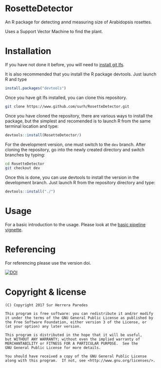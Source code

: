# RosetteDetector

An R package for detecting annd measuring size of Arabidopsis rosettes.

Uses a Support Vector Machine to find the plant.

# Installation

If you have not done it before, you will need to [install git lfs](https://help.github.com/articles/installing-git-large-file-storage/).

It is also recommended that you install the R package devtools. Just launch R and type

```r
install.packages("devtools")
```

Once you have git lfs installed, you can clone this repository.

```sh
git clone https://www.github.com/surh/RosetteDetector.git
```

Once you have cloned the repository, there are various ways to install the package, but the simplest and
recomended is to launch R from the same terminal location and type:

```r
devtools::install(RosetteDetector/)
```

For the development version, one must switch to the `dev` branch. After cloning the repository, go into
the newly created directory and switch branches by typing:

```sh
cd RosetteDetector
git checkout dev
```
Once this is done, you can use devtools to install the version in the development branch.
Just launch R from the repository directory and type:

```r
devtools::install("./")
```
# Usage

For a basic introduction to the usage. Please look at the [basic pipeline vignette](inst/doc/pipeline.html).

# Referencing

For referencing please use the version doi.

[![DOI](https://zenodo.org/badge/10928/surh/RosetteDetector.svg)](https://zenodo.org/badge/latestdoi/10928/surh/RosetteDetector)

# Copyright & license

    (C) Copyright 2017 Sur Herrera Paredes

    This program is free software: you can redistribute it and/or modify
    it under the terms of the GNU General Public License as published by
    the Free Software Foundation, either version 3 of the License, or
    (at your option) any later version.

    This program is distributed in the hope that it will be useful,
    but WITHOUT ANY WARRANTY; without even the implied warranty of
    MERCHANTABILITY or FITNESS FOR A PARTICULAR PURPOSE.  See the
    GNU General Public License for more details.

    You should have received a copy of the GNU General Public License
    along with this program.  If not, see <http://www.gnu.org/licenses/>.

